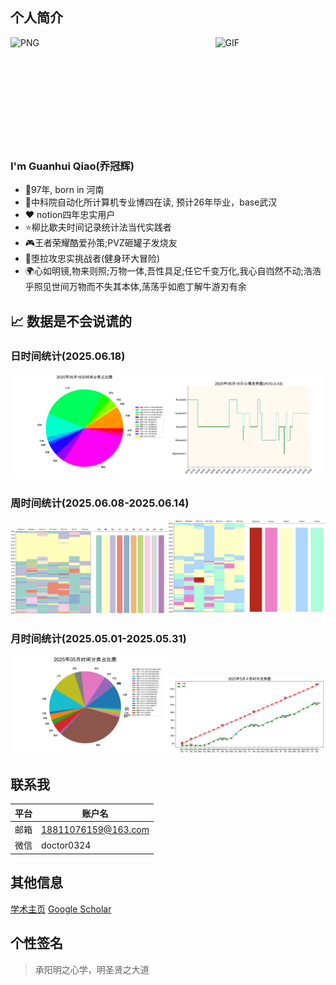 ## 个人简介
<img align="left" alt="PNG" src="https://s2.loli.net/2024/06/21/xhXS4bqvZ35szRi.jpg" width=15% />
<img align="right" alt="GIF" src="https://s2.loli.net/2024/06/21/oVy63ijLeDNk2n5.gif" width="35%">

<br><br><br><br><br><br><br><br><br><br>

### I'm Guanhui Qiao(乔冠辉)

- 👶97年, born in 河南
- 🏫中科院自动化所计算机专业博四在读, 预计26年毕业，base武汉
- ❤️ notion四年忠实用户
- ⭐柳比歇夫时间记录统计法当代实践者
- 🎮王者荣耀酷爱孙策;PVZ砸罐子发烧友
- 🏅堕拉攻忠实挑战者(健身环大冒险)
- 🌍心如明镜,物来则照;万物一体,吾性具足;任它千变万化,我心自岿然不动;浩浩乎照见世间万物而不失其本体,荡荡乎如庖丁解牛游刃有余

## 📈 数据是不会说谎的
### 日时间统计(2025.06.18)
<img src='./png/new_20250618_pie.png' width="50%"><img src='./png/new_20250618_plot.png' width="50%">

### 周时间统计(2025.06.08-2025.06.14)
<img src='./png/202506week02_table_show.png' width="50%"><img src='./png/202506week02_emotion_show.png' width="50%">

### 月时间统计(2025.05.01-2025.05.31)
<img src='./png/202505_pie.png' width="50%"><img src='./png/202505_work_time.png' width="50%">

## 联系我

|平台|账户名|
|-----|------------------|
|邮箱|18811076159@163.com|
|微信|doctor0324|

## 其他信息
[学术主页](https://qiaogh97.github.io)
[Google Scholar](https://scholar.google.com/citations?hl=zh-CN&user=FqQG_L4AAAAJ)

## 个性签名
> 承阳明之心学，明圣贤之大道
